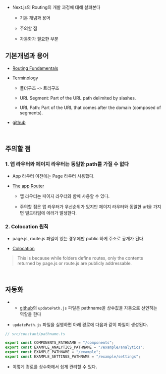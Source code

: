 - Next.js의 Routing의 개발 과정에 대해 살펴본다

  - 기본 개념과 용어

  - 주의할 점

  - 자동화가 필요한 부분

## 기본개념과 용어

- [Routing Fundamentals](https://nextjs.org/docs/app/building-your-application/routing)

- [Terminology](https://nextjs.org/docs/app/building-your-application/routing#terminology)

  - 폴더구조 -> 트리구조

  - URL Segment: Part of the URL path delimited by slashes.

  - URL Path: Part of the URL that comes after the domain (composed of segments).

- [github](https://github.com/david718/nextjs-sample-for-lecture/commit/bd86bfa7dc4dcd4a9432330d057a59fc85f78acd)

<br/>

## 주의할 점

### 1. 앱 라우터와 페이지 라우터는 동일한 path를 가질 수 없다

- App 라우터 이전에는 Page 라우터 사용했다.

- [The app Router](https://nextjs.org/docs/app/building-your-application/routing#the-app-router)

  - 앱 라우터는 페이지 라우터와 함께 사용할 수 있다.

  - 주의할 점은 앱 라우터가 우선순위가 있지만 페이지 라우터와 동일한 url을 가지면 빌드타임에 에러가 발생한다.

### 2. Colocation 원칙

- page.js, route.js 파일이 있는 경우에만 public 하게 주소로 공개가 된다

- [Colocation](https://nextjs.org/docs/app/building-your-application/routing#colocation)

> This is because while folders define routes, only the contents returned by page.js or route.js are publicly addressable.

<br/>

## 자동화

- - [github](https://github.com/david718/nextjs-sample-for-lecture/commit/bd86bfa7dc4dcd4a9432330d057a59fc85f78acd)의 `updatePath.js` 파일은 pathname을 상수값을 자동으로 선언하는 역할을 한다

- `updatePath.js` 파일을 실행하면 아래 경로에 다음과 같이 파일이 생성된다.

```ts
// src/constant/pathname.ts

export const COMPONENTS_PATHNAME = "/components";
export const EXAMPLE_ANALYTICS_PATHNAME = "/example/analytics";
export const EXAMPLE_PATHNAME = "/example";
export const EXAMPLE_SETTINGS_PATHNAME = "/example/settings";
```

- 이렇게 경로를 상수화해서 쉽게 관리할 수 있다.
